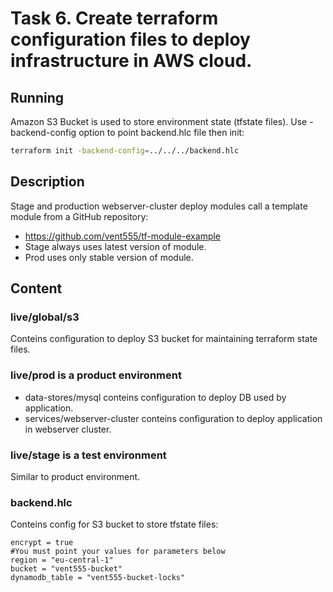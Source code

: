 # Task 6. Create terraform configuration files to deploy infrastructure in AWS cloud.

## Running
Amazon S3 Bucket is used to store environment state (tfstate files). Use -backend-config option to point backend.hlc file then init:
```sh
terraform init -backend-config=../../../backend.hlc
```

## Description
Stage and production webserver-cluster deploy modules call a template module from a GitHub repository:
* https://github.com/vent555/tf-module-example
* Stage always uses latest version of module.
* Prod uses only stable version of module.

## Content
### live/global/s3
Conteins configuration to deploy S3 bucket for maintaining terraform state files.

### live/prod is a product environment
* data-stores/mysql conteins configuration to deploy DB used by application.
* services/webserver-cluster conteins configuration to deploy application in webserver cluster.

### live/stage is a test environment
Similar to product environment.

### backend.hlc
Conteins config for S3 bucket to store tfstate files:
```
encrypt = true
#You must point your values for parameters below
region = "eu-central-1"
bucket = "vent555-bucket"
dynamodb_table = "vent555-bucket-locks"
```
